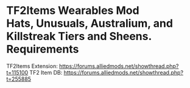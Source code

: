 TF2Items Wearables Mod<br>
Hats, Unusuals, Australium, and Killstreak Tiers and Sheens.<br>
Requirements
============
TF2Items Extension: https://forums.alliedmods.net/showthread.php?t=115100
TF2 Item DB: https://forums.alliedmods.net/showthread.php?t=255885
